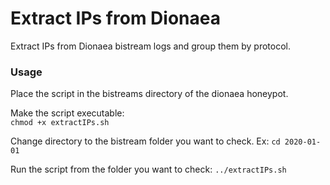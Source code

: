 # Extract IPs from Dionaea

Extract IPs from Dionaea bistream logs and group them by protocol. 

### Usage

Place the script in the bistreams directory of the dionaea honeypot.

Make the script executable: <br/>
```chmod +x extractIPs.sh```

Change directory to the bistream folder you want to check. 
Ex: 
```cd 2020-01-01```

Run the script from the folder you want to check:
```../extractIPs.sh```
